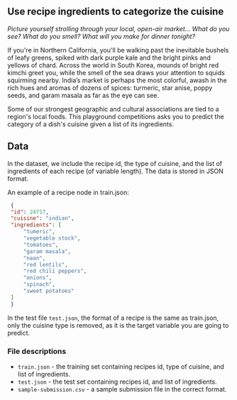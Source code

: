 ## Use recipe ingredients to categorize the cuisine

_Picture yourself strolling through your local, open-air market... What do you
see? What do you smell? What will you make for dinner tonight?_

If you're in Northern California, you'll be walking past the inevitable bushels
of leafy greens, spiked with dark purple kale and the bright pinks and yellows
of chard. Across the world in South Korea, mounds of bright red kimchi greet
you, while the smell of the sea draws your attention to squids squirming
nearby. India’s market is perhaps the most colorful, awash in the rich hues and
aromas of dozens of spices: turmeric, star anise, poppy seeds, and garam masala
as far as the eye can see.

Some of our strongest geographic and cultural associations are tied to a
region's local foods. This playground competitions asks you to predict the
category of a dish's cuisine given a list of its ingredients. 

## Data

In the dataset, we include the recipe id, the type of cuisine, and the list of
ingredients of each recipe (of variable length). The data is stored in JSON
format. 

An example of a recipe node in train.json:

```json
 {
 "id": 24717,
 "cuisine": "indian",
 "ingredients": [
     "tumeric",
     "vegetable stock",
     "tomatoes",
     "garam masala",
     "naan",
     "red lentils",
     "red chili peppers",
     "onions",
     "spinach",
     "sweet potatoes"
 ]
 }
```

In the test file `test.json`, the format of a recipe is the same as train.json,
only the cuisine type is removed, as it is the target variable you are going to
predict.

### File descriptions

*   `train.json` - the training set containing recipes id, type of cuisine, and
    list of ingredients.
*   `test.json` - the test set containing recipes id, and list of ingredients.
*   `sample-submission.csv` - a sample submission file in the correct format.
